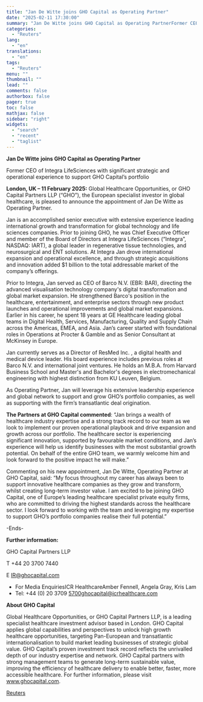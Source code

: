 ```yaml
---
title: "Jan De Witte joins GHO Capital as Operating Partner"
date: "2025-02-11 17:30:00"
summary: "Jan De Witte joins GHO Capital as Operating PartnerFormer CEO of Integra LifeSciences with significant strategic and operational experience to support GHO Capital’s portfolioLondon, UK – 11 February 2025: Global Healthcare Opportunities, or GHO Capital Partners LLP (“GHO”), the European specialist investor in global healthcare, is pleased to announce the..."
categories:
  - "Reuters"
lang:
  - "en"
translations:
  - "en"
tags:
  - "Reuters"
menu: ""
thumbnail: ""
lead: ""
comments: false
authorbox: false
pager: true
toc: false
mathjax: false
sidebar: "right"
widgets:
  - "search"
  - "recent"
  - "taglist"
---
```


**Jan De Witte** **joins GHO Capital as Operating Partner**

Former CEO of Integra LifeSciences with significant strategic and operational experience to support GHO Capital’s portfolio

**London, UK – 11 February 2025:** Global Healthcare Opportunities, or GHO Capital Partners LLP (“GHO”), the European specialist investor in global healthcare, is pleased to announce the appointment of Jan De Witte as Operating Partner.

Jan is an accomplished senior executive with extensive experience leading international growth and transformation for global technology and life sciences companies. Prior to joining GHO, he was Chief Executive Officer and member of the Board of Directors at Integra LifeSciences (“Integra”, NASDAQ: IART), a global leader in regenerative tissue technologies, and neurosurgical and ENT solutions. At Integra Jan drove international expansion and operational excellence, and through strategic acquisitions and innovation added $1 billion to the total addressable market of the company’s offerings.

Prior to Integra, Jan served as CEO of Barco N.V. (EBR: BAR), directing the advanced visualisation technology company's digital transformation and global market expansion. He strengthened Barco's position in the healthcare, entertainment, and enterprise sectors through new product launches and operational improvements and global market expansions. Earlier in his career, he spent 18 years at GE Healthcare leading global teams in Digital Health, Services, Manufacturing, Quality and Supply Chain across the Americas, EMEA, and Asia. Jan’s career started with foundational roles in Operations at Procter & Gamble and as Senior Consultant at McKinsey in Europe.

Jan currently serves as a Director of ResMed Inc. , a digital health and medical device leader. His board experience includes previous roles at Barco N.V. and international joint ventures. He holds an M.B.A. from Harvard Business School and Master's and Bachelor's degrees in electromechanical engineering with highest distinction from KU Leuven, Belgium.

As Operating Partner, Jan will leverage his extensive leadership experience and global network to support and grow GHO’s portfolio companies, as well as supporting with the firm’s transatlantic deal origination.

**The Partners at GHO Capital commented**: “Jan brings a wealth of healthcare industry expertise and a strong track record to our team as we look to implement our proven operational playbook and drive expansion and growth across our portfolio. The healthcare sector is experiencing significant innovation, supported by favourable market conditions, and Jan’s experience will help us identify businesses with the most substantial growth potential. On behalf of the entire GHO team, we warmly welcome him and look forward to the positive impact he will make.”

Commenting on his new appointment, Jan De Witte, Operating Partner at GHO Capital, said: “My focus throughout my career has always been to support innovative healthcare companies as they grow and transform, whilst creating long-term investor value. I am excited to be joining GHO Capital, one of Europe’s leading healthcare specialist private equity firms, who are committed to driving the highest standards across the healthcare sector. I look forward to working with the team and leveraging my expertise to support GHO’s portfolio companies realise their full potential.”

-Ends-

**Further information:**

GHO Capital Partners LLP

T +44 20 3700 7440

E IR@ghocapital.com

* For Media EnquiriesICR HealthcareAmber Fennell, Angela Gray, Kris Lam
* Tel: +44 (0) 20 3709 5700ghocapital@icrhealthcare.com

**About GHO Capital** 

Global Healthcare Opportunities, or GHO Capital Partners LLP, is a leading specialist healthcare investment advisor based in London. GHO Capital applies global capabilities and perspectives to unlock high growth healthcare opportunities, targeting Pan-European and transatlantic internationalisation to build market leading businesses of strategic global value. GHO Capital’s proven investment track record reflects the unrivalled depth of our industry expertise and network. GHO Capital partners with strong management teams to generate long-term sustainable value, improving the efficiency of healthcare delivery to enable better, faster, more accessible healthcare. For further information, please visit www.ghocapital.com.

[Reuters](https://www.tradingview.com/news/reuters.com,2025-02-11:newsml_GNX6pmWsk:0-jan-de-witte-joins-gho-capital-as-operating-partner/)
